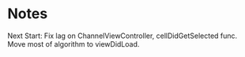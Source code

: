 #  Notes
Next Start: 
    Fix lag on ChannelViewController, cellDidGetSelected func. Move most of algorithm to viewDidLoad.

